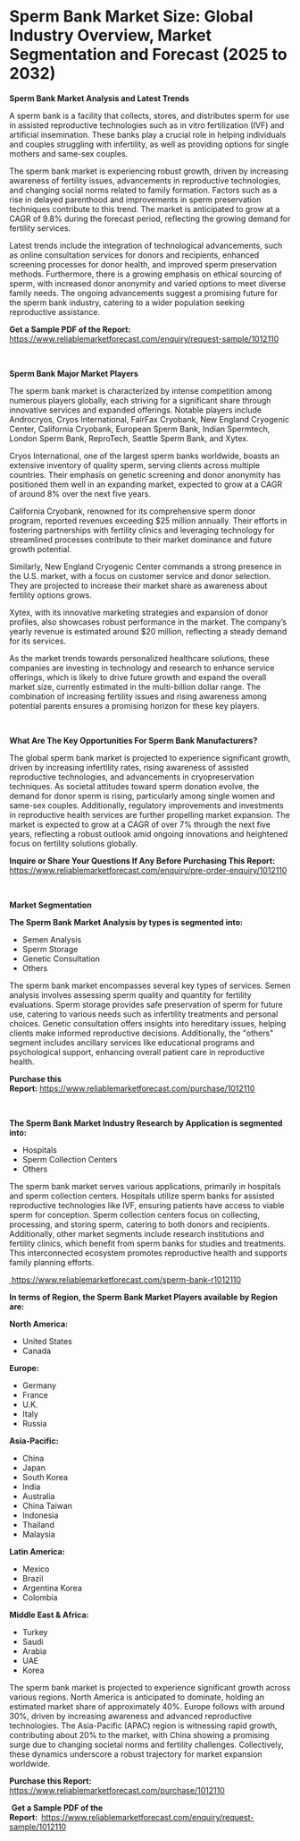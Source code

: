 <p><h1>Sperm Bank Market Size: Global Industry Overview, Market Segmentation and Forecast (2025 to 2032)</h1></p><p><strong>Sperm Bank Market Analysis and Latest Trends</strong></p>
<p><p>A sperm bank is a facility that collects, stores, and distributes sperm for use in assisted reproductive technologies such as in vitro fertilization (IVF) and artificial insemination. These banks play a crucial role in helping individuals and couples struggling with infertility, as well as providing options for single mothers and same-sex couples.</p><p>The sperm bank market is experiencing robust growth, driven by increasing awareness of fertility issues, advancements in reproductive technologies, and changing social norms related to family formation. Factors such as a rise in delayed parenthood and improvements in sperm preservation techniques contribute to this trend. The market is anticipated to grow at a CAGR of 9.8% during the forecast period, reflecting the growing demand for fertility services.</p><p>Latest trends include the integration of technological advancements, such as online consultation services for donors and recipients, enhanced screening processes for donor health, and improved sperm preservation methods. Furthermore, there is a growing emphasis on ethical sourcing of sperm, with increased donor anonymity and varied options to meet diverse family needs. The ongoing advancements suggest a promising future for the sperm bank industry, catering to a wider population seeking reproductive assistance.</p></p>
<p><strong>Get a Sample PDF of the Report:&nbsp;</strong> <a href="https://www.reliablemarketforecast.com/enquiry/request-sample/1012110?utm_campaign=3118&utm_medium=2&utm_source=Github&utm_content=ia&utm_term=17042025&utm_id=sperm-bank">https://www.reliablemarketforecast.com/enquiry/request-sample/1012110</a></p>
<p>&nbsp;</p>
<p><strong>Sperm Bank Major Market Players</strong></p>
<p><p>The sperm bank market is characterized by intense competition among numerous players globally, each striving for a significant share through innovative services and expanded offerings. Notable players include Androcryos, Cryos International, FairFax Cryobank, New England Cryogenic Center, California Cryobank, European Sperm Bank, Indian Spermtech, London Sperm Bank, ReproTech, Seattle Sperm Bank, and Xytex.</p><p>Cryos International, one of the largest sperm banks worldwide, boasts an extensive inventory of quality sperm, serving clients across multiple countries. Their emphasis on genetic screening and donor anonymity has positioned them well in an expanding market, expected to grow at a CAGR of around 8% over the next five years.</p><p>California Cryobank, renowned for its comprehensive sperm donor program, reported revenues exceeding $25 million annually. Their efforts in fostering partnerships with fertility clinics and leveraging technology for streamlined processes contribute to their market dominance and future growth potential.</p><p>Similarly, New England Cryogenic Center commands a strong presence in the U.S. market, with a focus on customer service and donor selection. They are projected to increase their market share as awareness about fertility options grows.</p><p>Xytex, with its innovative marketing strategies and expansion of donor profiles, also showcases robust performance in the market. The company’s yearly revenue is estimated around $20 million, reflecting a steady demand for its services.</p><p>As the market trends towards personalized healthcare solutions, these companies are investing in technology and research to enhance service offerings, which is likely to drive future growth and expand the overall market size, currently estimated in the multi-billion dollar range. The combination of increasing fertility issues and rising awareness among potential parents ensures a promising horizon for these key players.</p></p>
<p>&nbsp;</p>
<p><strong>What Are The Key Opportunities For Sperm Bank Manufacturers?</strong></p>
<p><p>The global sperm bank market is projected to experience significant growth, driven by increasing infertility rates, rising awareness of assisted reproductive technologies, and advancements in cryopreservation techniques. As societal attitudes toward sperm donation evolve, the demand for donor sperm is rising, particularly among single women and same-sex couples. Additionally, regulatory improvements and investments in reproductive health services are further propelling market expansion. The market is expected to grow at a CAGR of over 7% through the next five years, reflecting a robust outlook amid ongoing innovations and heightened focus on fertility solutions globally.</p></p>
<p><strong>Inquire or Share Your Questions If Any Before Purchasing This Report:</strong> <a href="https://www.reliablemarketforecast.com/enquiry/pre-order-enquiry/1012110?utm_campaign=3118&utm_medium=2&utm_source=Github&utm_content=ia&utm_term=17042025&utm_id=sperm-bank">https://www.reliablemarketforecast.com/enquiry/pre-order-enquiry/1012110</a></p>
<p>&nbsp;</p>
<p><strong>Market Segmentation</strong></p>
<p><strong>The Sperm Bank Market Analysis by types is segmented into:</strong></p>
<p><ul><li>Semen Analysis</li><li>Sperm Storage</li><li>Genetic Consultation</li><li>Others</li></ul></p>
<p><p>The sperm bank market encompasses several key types of services. Semen analysis involves assessing sperm quality and quantity for fertility evaluations. Sperm storage provides safe preservation of sperm for future use, catering to various needs such as infertility treatments and personal choices. Genetic consultation offers insights into hereditary issues, helping clients make informed reproductive decisions. Additionally, the "others" segment includes ancillary services like educational programs and psychological support, enhancing overall patient care in reproductive health.</p></p>
<p><strong>Purchase this Report:&nbsp;</strong><a href="https://www.reliablemarketforecast.com/purchase/1012110?utm_campaign=3118&utm_medium=2&utm_source=Github&utm_content=ia&utm_term=17042025&utm_id=sperm-bank">https://www.reliablemarketforecast.com/purchase/1012110</a></p>
<p>&nbsp;</p>
<p><strong>The Sperm Bank Market Industry Research by Application is segmented into:</strong></p>
<p><ul><li>Hospitals</li><li>Sperm Collection Centers</li><li>Others</li></ul></p>
<p><p>The sperm bank market serves various applications, primarily in hospitals and sperm collection centers. Hospitals utilize sperm banks for assisted reproductive technologies like IVF, ensuring patients have access to viable sperm for conception. Sperm collection centers focus on collecting, processing, and storing sperm, catering to both donors and recipients. Additionally, other market segments include research institutions and fertility clinics, which benefit from sperm banks for studies and treatments. This interconnected ecosystem promotes reproductive health and supports family planning efforts.</p></p>
<p><a href="https://www.reliablemarketforecast.com/sperm-bank-r1012110?utm_campaign=3118&utm_medium=2&utm_source=Github&utm_content=ia&utm_term=17042025&utm_id=sperm-bank">&nbsp;https://www.reliablemarketforecast.com/sperm-bank-r1012110</a></p>
<p><strong>In terms of Region, the Sperm Bank Market Players available by Region are:</strong></p>
<p>
    <p> <strong> North America: </strong>
        <ul>
            <li>United States</li>
            <li>Canada</li>
        </ul>
        </p> 
    <p> <strong> Europe: </strong>
        <ul>
            <li>Germany</li>
            <li>France</li>
            <li>U.K.</li>
            <li>Italy</li>
            <li>Russia</li>
        </ul>
        </p> 
    <p> <strong> Asia-Pacific: </strong>
        <ul>
            <li>China</li>
            <li>Japan</li>
            <li>South Korea</li>
            <li>India</li>
            <li>Australia</li>
            <li>China Taiwan</li>
            <li>Indonesia</li>
            <li>Thailand</li>
            <li>Malaysia</li>
        </ul>
        </p> 
    <p> <strong> Latin America: </strong>
        <ul>
            <li>Mexico</li>
            <li>Brazil</li>
            <li>Argentina Korea</li>
            <li>Colombia</li>
        </ul>
        </p> 
    <p> <strong> Middle East & Africa: </strong>
        <ul>
            <li>Turkey</li>
            <li>Saudi</li>
            <li>Arabia</li>
            <li>UAE</li>
            <li>Korea</li>
        </ul>
    </p>
    </p>
<p><p>The sperm bank market is projected to experience significant growth across various regions. North America is anticipated to dominate, holding an estimated market share of approximately 40%. Europe follows with around 30%, driven by increasing awareness and advanced reproductive technologies. The Asia-Pacific (APAC) region is witnessing rapid growth, contributing about 20% to the market, with China showing a promising surge due to changing societal norms and fertility challenges. Collectively, these dynamics underscore a robust trajectory for market expansion worldwide.</p></p>
<p><strong>Purchase this Report: </strong><a href="https://www.reliablemarketforecast.com/purchase/1012110?utm_campaign=3118&utm_medium=2&utm_source=Github&utm_content=ia&utm_term=17042025&utm_id=sperm-bank">https://www.reliablemarketforecast.com/purchase/1012110</a></p>
<p>&nbsp;<strong>Get a Sample PDF of the Report:&nbsp;&nbsp;</strong><a href="https://www.reliablemarketforecast.com/enquiry/request-sample/1012110?utm_campaign=3118&utm_medium=2&utm_source=Github&utm_content=ia&utm_term=17042025&utm_id=sperm-bank">https://www.reliablemarketforecast.com/enquiry/request-sample/1012110</a></p>
<p><strong></strong></p>
<p><p></p><p></p><p></p></p>